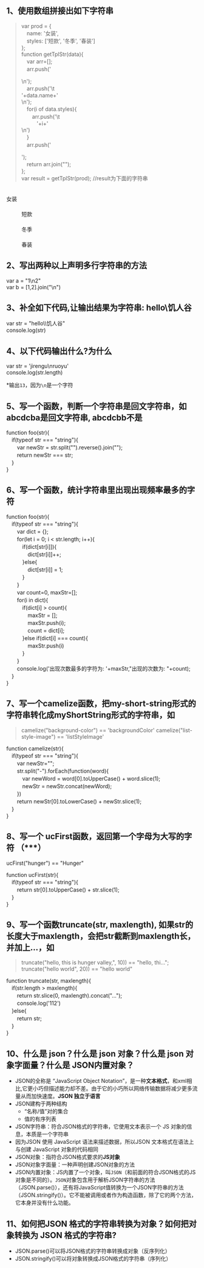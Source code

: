 ## 1、使用数组拼接出如下字符串
> var prod = {  
　name: '女装',  
　styles: ['短款', '冬季', '春装']  
};  
function getTplStr(data){  
　var arr=[];  
　arr.push('<dl class="product">\n');  
　arr.push('\t<dt>'+data.name+'</dt>\n');  
　for(i of data.styles){  
　　arr.push('\t<dd>'+i+'</dd>\n')  
　}  
　arr.push('</dl>');  
　return arr.join("");  
};  
var result = getTplStr(prod);  //result为下面的字符串  
<dl class="product">  
　<dt>女装</dt>  
　<dd>短款</dd>  
　<dd>冬季</dd>  
　<dd>春装</dd>  
</dl>  

## 2、写出两种以上声明多行字符串的方法

var a = "1\n2"  
var b = [1,2].join("\n")  

## 3、补全如下代码,让输出结果为字符串: hello\\饥人谷
> 
var str = "hello\\\\饥人谷"  
console.log(str)  



## 4、以下代码输出什么?为什么
> 
var str = 'jirengu\nruoyu'  
console.log(str.length)  

*输出`13`，因为`\n`是一个字符

## 5、写一个函数，判断一个字符串是回文字符串，如 abcdcba是回文字符串, abcdcbb不是
> 
function foo(str){  
　if(typeof str === "string"){  
　　var newStr = str.split("").reverse().join("");  
　　return newStr === str;  
　}  
}  

## 6、写一个函数，统计字符串里出现出现频率最多的字符

> 
function foo(str){  
　if(typeof str === "string"){  
　　var dict = {};  
　　for(let i = 0; i < str.length; i++){  
　　　if(dict[str[i]]){  
　　　　dict[str[i]]++;  
　　　}else{  
　　　　dict[str[i]] = 1;  
　　　}  
　　}  
　　var count=0, maxStr=[];  
　　for(i in dict){  
　　　if(dict[i] > count){  
　　　　maxStr = [];  
　　　　maxStr.push(i);  
　　　　count = dict[i];  
　　　}else if(dict[i] === count){  
　　　　maxStr.push(i)    
　　　}  
　　}  
　　console.log('出现次数最多的字符为: '+maxStr,"出现的次数为: "+count);  
　}  
}  

## 7、写一个camelize函数，把my-short-string形式的字符串转化成myShortString形式的字符串，如
> camelize("background-color") == 'backgroundColor'
camelize("list-style-image") == 'listStyleImage'

> 
function camelize(str){  
　if(typeof str === "string"){  
　　var newStr="";  
　　str.split("-").forEach(function(word){  
　　　var newWord = word[0].toUpperCase() + word.slice(1);  
　　　newStr = newStr.concat(newWord);  
　　})  
　　return newStr[0].toLowerCase() + newStr.slice(1);  
　}  
}

## 8、写一个 ucFirst函数，返回第一个字母为大写的字符 （***）
> 
ucFirst("hunger") == "Hunger"

> 
function ucFirst(str){  
　if(typeof str === "string"){  
　　return str[0].toUpperCase() + str.slice(1);  
　}  
}  

## 9、写一个函数truncate(str, maxlength), 如果str的长度大于maxlength，会把str截断到maxlength长，并加上...，如

> truncate("hello, this is hunger valley,", 10)) == "hello, thi...";
truncate("hello world", 20)) == "hello world"

> 
function truncate(str, maxlength){  
　if(str.length > maxlength){  
　　return str.slice(0, maxlength).concat("...");  
　　console.log('112')  
　}else{  
　　return str;  
　}  
}

## 10、什么是 json？什么是 json 对象？什么是 json 对象字面量？什么是 JSON内置对象？

* JSON的全称是 “JavaScript Object Notation”，是一种**文本格式**，和xml相比,它更小巧但描述能力却不差。由于它的小巧所以网络传输数据将减少更多流量从而加快速度。**JSON 独立于语言**
* JSON建构于两种结构
    * “名称/值”对的集合
    * 值的有序列表
* JSON字符串：符合JSON格式的字符串，它使用文本表示一个 JS 对象的信息，本质是一个字符串
* 因为JSON 使用 JavaScript 语法来描述数据，所以JSON 文本格式在语法上与创建 JavaScript 对象的代码相同
* JSON对象：指符合JSON格式要求的**JS对象**
* JSON对象字面量：一种声明创建JSON对象的方法
* JSON内置对象：JS内置了一个对象，叫`JSON`（和前面的符合JSON格式的JS对象是不同的）。`JSON`对象包含用于解析JSON字符串的方法（JSON.parse()），还有将JavaScript值转换为一个JSON字符串的方法（JSON.stringify()）。它不能被调用或者作为构造函数，除了它的两个方法，它本身并没有什么功能。

## 11、如何把JSON 格式的字符串转换为对象？如何把对象转换为 JSON 格式的字符串?
* JSON.parse()可以将JSON格式的字符串转换成对象（反序列化）
* JSON.stringify()可以将对象转换成JSON格式的字符串（序列化）